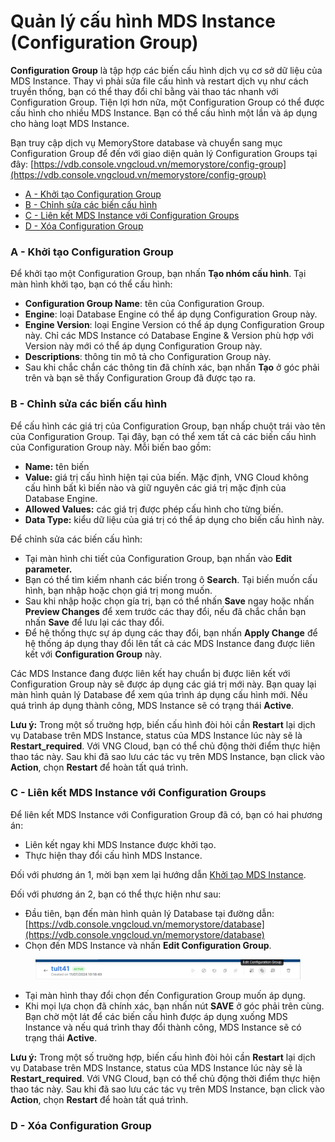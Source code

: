 # Quản lý cấu hình MDS Instance (Configuration Group)

**Configuration Group** là tập hợp các biến cấu hình dịch vụ cơ sở dữ liệu của MDS Instance. Thay vì phải sửa file cấu hình và restart dịch vụ như cách truyền thống, bạn có thể thay đổi chỉ bằng vài thao tác nhanh với Configuration Group. Tiện lợi hơn nữa, một Configuration Group có thể được cấu hình cho nhiều MDS Instance. Bạn có thể cấu hình một lần và áp dụng cho hàng loạt MDS Instance.

Bạn truy cập dịch vụ MemoryStore database và chuyển sang mục Configuration Group để đến với giao diện quản lý Configuration Groups tại đây: [https://vdb.console.vngcloud.vn/memorystore/config-group](https://vdb.console.vngcloud.vn/memorystore/config-group)

* [A - Khởi tạo Configuration Group](quan-ly-cau-hinh-mds-instance.md#quanlycauhinhmdsinstance-a-khoitaoconfigurationgroup)
* [B - Chỉnh sửa các biến cấu hình](quan-ly-cau-hinh-mds-instance.md#quanlycauhinhmdsinstance-b-chinhsuacacbiencauhinh)
* [C - Liên kết MDS Instance với Configuration Groups](quan-ly-cau-hinh-mds-instance.md#quanlycauhinhmdsinstance-c-lienketmdsinstancevoiconfigurationgroups)
* [D - Xóa Configuration Group](quan-ly-cau-hinh-mds-instance.md#quanlycauhinhmdsinstance-a-khoitaoconfigurationgroup-1)

### A - Khởi tạo Configuration Group <a href="#quanlycauhinhmdsinstance-a-khoitaoconfigurationgroup" id="quanlycauhinhmdsinstance-a-khoitaoconfigurationgroup"></a>

Để khởi tạo một Configuration Group, bạn nhấn **Tạo nhóm cấu hình**. Tại màn hình khởi tạo, bạn có thể cấu hình:

* **Configuration Group Name**: tên của Configuration Group.
* **Engine**: loại Database Engine có thể áp dụng Configuration Group này.
* **Engine Version**: loại Engine Version có thể áp dụng Configuration Group này. Chỉ các MDS Instance có Database Engine & Version phù hợp với Version này mới có thể áp dụng Configuration Group này.
* **Descriptions**: thông tin mô tả cho Configuration Group này.
* Sau khi chắc chắn các thông tin đã chính xác, bạn nhấn **Tạo** ở góc phải trên và bạn sẽ thấy Configuration Group đã được tạo ra.

### B - Chỉnh sửa các biến cấu hình <a href="#quanlycauhinhmdsinstance-b-chinhsuacacbiencauhinh" id="quanlycauhinhmdsinstance-b-chinhsuacacbiencauhinh"></a>

Để cấu hình các giá trị của Configuration Group, bạn nhấp chuột trái vào tên của Configuration Group. Tại đây, bạn có thể xem tất cả các biến cấu hình của Configuration Group này. Mỗi biến bao gồm:

* **Name:** tên biến
* **Value:** giá trị cấu hình hiện tại của biến. Mặc định, VNG Cloud không cấu hình bất kì biến nào và giữ nguyên các giá trị mặc định của Database Engine.
* **Allowed Values:** các giá trị được phép cấu hình cho từng biến.
* **Data Type:** kiểu dữ liệu của giá trị có thể áp dụng cho biến cấu hình này.

Để chỉnh sửa các biến cấu hình:

* Tại màn hình chi tiết của Configuration Group, bạn nhấn vào **Edit parameter.**&#x20;
* Bạn có thể tìm kiếm nhanh các biến trong ô **Search**. Tại biến muốn cấu hình, bạn nhập hoặc chọn giá trị mong muốn.
* Sau khi nhập hoặc chọn gía trị, bạn có thể nhấn **Save** ngay hoặc nhấn **Preview Changes** để xem trước các thay đổi, nếu đã chắc chắn bạn nhấn **Save** để lưu lại các thay đổi.&#x20;
* Để hệ thống thực sự áp dụng các thay đổi, bạn nhấn **Apply Change** để hệ thống áp dụng thay đổi lên tất cả các MDS Instance đang được liên kết với **Configuration Group** này.

Các MDS Instance đang được liên kết hay chuẩn bị được liên kết với Configuration Group này sẽ được áp dụng các giá trị mới này. Bạn quay lại màn hình quản lý Database để xem qúa trình áp dụng cấu hình mới. Nếu quá trình áp dụng thành công, MDS Instance sẽ có trạng thái **Active**.

**Lưu ý:** Trong một số truờng hợp, biến cấu hình đòi hỏi cần **Restart** lại dịch vụ Database trên MDS Instance, status của MDS Instance lúc này sẽ là **Restart\_required**. Với VNG Cloud, bạn có thể chủ động thời điểm thực hiện thao tác này. Sau khi đã sao lưu các tác vụ trên MDS Instance, bạn click vào **Action**, chọn **Restart** để hoàn tất quá trình.

### C - Liên kết MDS Instance với Configuration Groups <a href="#quanlycauhinhmdsinstance-c-lienketmdsinstancevoiconfigurationgroups" id="quanlycauhinhmdsinstance-c-lienketmdsinstancevoiconfigurationgroups"></a>

Để liên kết MDS Instance với Configuration Group đã có, bạn có hai phương án:

* Liên kết ngay khi MDS Instance được khởi tạo.
* Thực hiện thay đổi cấu hình MDS Instance.

Đối với phương án 1, mời bạn xem lại hướng dẫn [Khởi tạo MDS Instance](https://docs.vngcloud.vn/pages/viewpage.action?pageId=13010707).

Đối với phương án 2, bạn có thể thực hiện như sau:

* Đầu tiên, bạn đến màn hình quản lý Database tại đường dẫn:  [https://vdb.console.vngcloud.vn/memorystore/database](https://vdb.console.vngcloud.vn/memorystore/database)
* Chọn đến MDS Instance và nhấn **Edit Configuration Group**.

<figure><img src="../../.gitbook/assets/image (3) (1) (1) (1) (1) (1) (1) (1) (1) (1) (1) (1) (1) (1).png" alt=""><figcaption></figcaption></figure>

* Tại màn hình thay đổi chọn đến Configuration Group muốn áp dụng.
* Khi mọi lựa chọn đã chính xác, bạn nhấn nút **SAVE** ở góc phải trên cùng. Bạn chờ một lát để các biến cấu hình được áp dụng xuống MDS Instance và nếu quá trình thay đổi thành công, MDS Instance sẽ có trạng thái **Active**.

**Lưu ý:** Trong một số truờng hợp, biến cấu hình đòi hỏi cần **Restart** lại dịch vụ Database trên MDS Instance, status của MDS Instance lúc này sẽ là **Restart\_required**. Với VNG Cloud, bạn có thể chủ động thời điểm thực hiện thao tác này. Sau khi đã sao lưu các tác vụ trên MDS Instance, bạn click vào **Action**, chọn **Restart** để hoàn tất quá trình.

### D - Xóa Configuration Group <a href="#quanlycauhinhmdsinstance-a-khoitaoconfigurationgroup" id="quanlycauhinhmdsinstance-a-khoitaoconfigurationgroup"></a>
